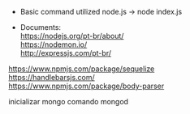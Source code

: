 - Basic command utilized node.js -> node index.js

- Documents: </br>
https://nodejs.org/pt-br/about/ </br>
https://nodemon.io/ </br>
http://expressjs.com/pt-br/ </br>


https://www.npmjs.com/package/sequelize </br>
https://handlebarsjs.com/ </br>
https://www.npmjs.com/package/body-parser </br>

inicializar mongo comando mongod
